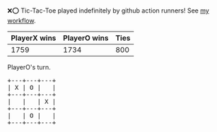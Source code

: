 :x::o: Tic-Tac-Toe played indefinitely by github action runners! See [my workflow](.github/workflows/play.yaml).

|PlayerX wins|PlayerO wins|Ties|
|-|-|-|
|1759|1734|800|

PlayerO's turn.

<pre>
+---+---+---+
| X | O |   |
+---+---+---+
|   |   | X |
+---+---+---+
|   | O |   |
+---+---+---+
</pre>